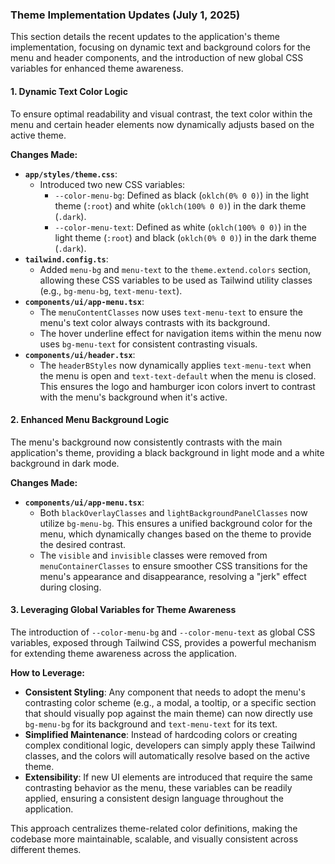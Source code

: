 ### Theme Implementation Updates (July 1, 2025)

This section details the recent updates to the application's theme implementation, focusing on dynamic text and background colors for the menu and header components, and the introduction of new global CSS variables for enhanced theme awareness.

#### 1. Dynamic Text Color Logic

To ensure optimal readability and visual contrast, the text color within the menu and certain header elements now dynamically adjusts based on the active theme.

**Changes Made:**
- **`app/styles/theme.css`**:
    - Introduced two new CSS variables:
        - `--color-menu-bg`: Defined as black (`oklch(0% 0 0)`) in the light theme (`:root`) and white (`oklch(100% 0 0)`) in the dark theme (`.dark`).
        - `--color-menu-text`: Defined as white (`oklch(100% 0 0)`) in the light theme (`:root`) and black (`oklch(0% 0 0)`) in the dark theme (`.dark`).
- **`tailwind.config.ts`**:
    - Added `menu-bg` and `menu-text` to the `theme.extend.colors` section, allowing these CSS variables to be used as Tailwind utility classes (e.g., `bg-menu-bg`, `text-menu-text`).
- **`components/ui/app-menu.tsx`**:
    - The `menuContentClasses` now uses `text-menu-text` to ensure the menu's text color always contrasts with its background.
    - The hover underline effect for navigation items within the menu now uses `bg-menu-text` for consistent contrasting visuals.
- **`components/ui/header.tsx`**:
    - The `headerBStyles` now dynamically applies `text-menu-text` when the menu is open and `text-text-default` when the menu is closed. This ensures the logo and hamburger icon colors invert to contrast with the menu's background when it's active.

#### 2. Enhanced Menu Background Logic

The menu's background now consistently contrasts with the main application's theme, providing a black background in light mode and a white background in dark mode.

**Changes Made:**
- **`components/ui/app-menu.tsx`**:
    - Both `blackOverlayClasses` and `lightBackgroundPanelClasses` now utilize `bg-menu-bg`. This ensures a unified background color for the menu, which dynamically changes based on the theme to provide the desired contrast.
    - The `visible` and `invisible` classes were removed from `menuContainerClasses` to ensure smoother CSS transitions for the menu's appearance and disappearance, resolving a "jerk" effect during closing.

#### 3. Leveraging Global Variables for Theme Awareness

The introduction of `--color-menu-bg` and `--color-menu-text` as global CSS variables, exposed through Tailwind CSS, provides a powerful mechanism for extending theme awareness across the application.

**How to Leverage:**
- **Consistent Styling**: Any component that needs to adopt the menu's contrasting color scheme (e.g., a modal, a tooltip, or a specific section that should visually pop against the main theme) can now directly use `bg-menu-bg` for its background and `text-menu-text` for its text.
- **Simplified Maintenance**: Instead of hardcoding colors or creating complex conditional logic, developers can simply apply these Tailwind classes, and the colors will automatically resolve based on the active theme.
- **Extensibility**: If new UI elements are introduced that require the same contrasting behavior as the menu, these variables can be readily applied, ensuring a consistent design language throughout the application.

This approach centralizes theme-related color definitions, making the codebase more maintainable, scalable, and visually consistent across different themes.